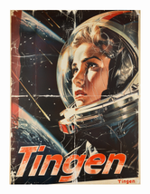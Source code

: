 <!-- u240529 -->

<div align="center">

  ![logo](./.github/images/logos/Tingen_README.png)

</div>
